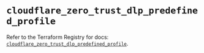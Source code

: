 # `cloudflare_zero_trust_dlp_predefined_profile`

Refer to the Terraform Registry for docs: [`cloudflare_zero_trust_dlp_predefined_profile`](https://registry.terraform.io/providers/cloudflare/cloudflare/5.10.1/docs/resources/zero_trust_dlp_predefined_profile).
